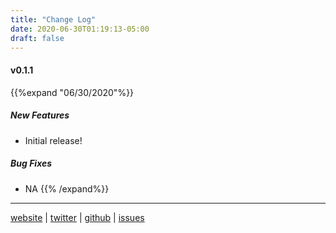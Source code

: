 ```yaml
---
title: "Change Log"
date: 2020-06-30T01:19:13-05:00
draft: false
---
```


#### v0.1.1

{{%expand "06/30/2020"%}}

##### __New Features__

* Initial release!

##### __Bug Fixes__

* NA
{{% /expand%}}

---
<i class="fa fa-firefox fa-1x"></i> [website](https://instance.id/) | <i class="fa fa-twitter fa-1x"></i> [twitter](https://twitter.com/instance_id) | <i class="fa fa-github fa-1x"> </i> [github](https://github.com/instance-id) | <i class="fa fa-bug fa-1x"></i> [issues](https://github.com/instance-id/searcher_addon/issues?q=) 
